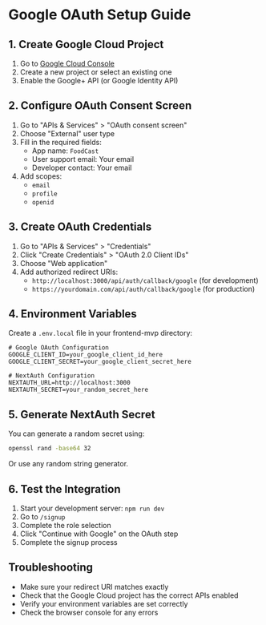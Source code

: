 # Google OAuth Setup Guide

## 1. Create Google Cloud Project

1. Go to [Google Cloud Console](https://console.cloud.google.com/)
2. Create a new project or select an existing one
3. Enable the Google+ API (or Google Identity API)

## 2. Configure OAuth Consent Screen

1. Go to "APIs & Services" > "OAuth consent screen"
2. Choose "External" user type
3. Fill in the required fields:
   - App name: `FoodCast`
   - User support email: Your email
   - Developer contact: Your email
4. Add scopes:
   - `email`
   - `profile`
   - `openid`

## 3. Create OAuth Credentials

1. Go to "APIs & Services" > "Credentials"
2. Click "Create Credentials" > "OAuth 2.0 Client IDs"
3. Choose "Web application"
4. Add authorized redirect URIs:
   - `http://localhost:3000/api/auth/callback/google` (for development)
   - `https://yourdomain.com/api/auth/callback/google` (for production)

## 4. Environment Variables

Create a `.env.local` file in your frontend-mvp directory:

```env
# Google OAuth Configuration
GOOGLE_CLIENT_ID=your_google_client_id_here
GOOGLE_CLIENT_SECRET=your_google_client_secret_here

# NextAuth Configuration
NEXTAUTH_URL=http://localhost:3000
NEXTAUTH_SECRET=your_random_secret_here
```

## 5. Generate NextAuth Secret

You can generate a random secret using:

```bash
openssl rand -base64 32
```

Or use any random string generator.

## 6. Test the Integration

1. Start your development server: `npm run dev`
2. Go to `/signup`
3. Complete the role selection
4. Click "Continue with Google" on the OAuth step
5. Complete the signup process

## Troubleshooting

- Make sure your redirect URI matches exactly
- Check that the Google Cloud project has the correct APIs enabled
- Verify your environment variables are set correctly
- Check the browser console for any errors

